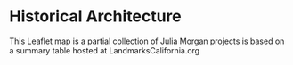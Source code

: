 # Historical Architecture
This Leaflet map is a partial collection of Julia Morgan projects is based on a summary table hosted at LandmarksCalifornia.org
